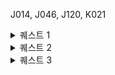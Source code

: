 J014, J046, J120, K021

<details>
<summary>퀘스트 1</summary>
   
# 하루 미션: 육각형 성장 퀘스트 - 하루 핵심 역량 집중 + 성장 확인

## 분석
- 개발자로 성장하기 위해서는 다양한 역량(Time Management, CS Knowledge, Condition Control, Design Skills, Implementation, Goal Achievement)이 균형 있게 발전해야 한다.
- 그러나 하루 동안 모든 역량을 고르게 올리는 것은 현실적으로 어렵다.  
- 따라서 **매일 하나의 핵심 역량에 집중하고**, 하루가 끝난 후 **그 역량이 실제로 성장했는지 확인**하는 루틴이 필요하다.

## 목적
- 매일 목표 역량을 명확하게 설정하여 **의식적 성장(Deliberate Practice)**을 실천한다.
- 하루 활동을 돌아보며 **객관적인 자기 피드백**을 습관화한다.
- 시각화(레이더 차트)를 통해 **성장의 변화를 눈으로 확인**한다.

## 퀘스트 수행 방법
1. **하루 시작 시 핵심 역량 선택**  
   - 6가지 항목 중 오늘 가장 집중하고 싶은 역량 1가지를 고른다.  
     예: `오늘은 CS Knowledge에 집중한다.`
2. **미션 진행하는 동안 집중 실천**  
   - 선택한 역량과 관련된 목표를 하루 동안 의식적으로 실천한다.
3. **하루 마무리 점검**  
   - 육각형 레이더 차트(1~5점)에 오늘의 각 역량 점수를 기록한다.
   - 특히 선택한 핵심 역량에 대해 **“실제 성장했는가?”**를 평가하고, 한줄 회고를 남긴다.

## 달성 기준
- **핵심 역량 1개를 선택하고 집중 실천 기록 완료**  
- **6가지 항목 모두 자기 점수 기록(1~5점)**  
- **한줄 회고 작성 (예: “CS 지식은 성장했지만 시간 관리가 부족했다.”)**    
  
## 기대 효과  
- 하루 단위로 **“성장 포인트”**를 명확히 인식할 수 있다.   
- **육각형 차트**를 활용하여 불균형한 역량을 객관적으로 파악하고 조정할 수 있다.   
- 개발자로서의 **핵심 역량을 게임처럼 키우는 재미와 동기부여**를 제공한다.   
- 꾸준한 루틴으로 **작은 성취가 누적되어 장기 성장**을 이끈다.


좋아! 아래는 "**그래프를 AI에게 보여주고 개선점 물어보기**" 퀘스트를 `분석 → 목적 → 수행 방법 → 달성 기준 → 기대 효과`로 구조화한 내용이야.

</details>

<details>
<summary>퀘스트 2</summary>

## 🎯 **퀘스트명: AI 피드백 기반 개선 퀘스트 - “그래프에게 묻다”**


### 🔍 **1. 분석**

* 육각형 그래프는 자기 회고 기반으로 생성된 **정량적 성장 지표**입니다.
* 그러나 점수를 보는 것만으로는 **구체적인 개선 방향**을 잡기 어려울 수 있음.
* AI는 회고 텍스트와 점수의 상관관계를 이해하고, **개인 맞춤 피드백**을 제공할 수 있는 도구입니다.


### 🎯 **2. 목적**

* 점수 기반 피드백을 AI로부터 받아 **구체적인 개선 방안과 다음 행동 목표**를 설정
* 낮은 점수에 대한 원인 분석과 **실행 가능한 전략 수립**
* **감정적 주관** 대신 **객관적 가이드를 제공**받아 성장 루틴을 강화


### 🛠️ **3. 퀘스트 수행 방법**

1. **회고 텍스트 + 육각형 그래프 점수표**를 GPT에게 입력
   (예시: `"오늘 회고는 이렇고, 점수는 다음과 같습니다. 어떻게 개선하면 좋을까요?"`)

2. GPT가 각 항목별로 분석하여 **개선 포인트와 실천 팁**을 제안
   (예시: `⏰ 시간 관리: 너무 많은 목표 설정 → 작은 단위로 쪼개기 추천`)

3. 제안 중 마음에 드는 **1\~2개 액션을 선택**하여 **내일 적용 계획 수립**

4. 다음날 회고에 **실행 여부 및 효과** 기록


### 🎯 **4. 달성 기준**

* 육각형 그래프 및 회고를 기반으로 GPT에게 피드백을 요청
* AI 피드백 중 1개 이상을 **명시적으로 적용**
* 다음날 회고에 적용 결과 또는 변화를 **텍스트로 남김**


### ✨ **5. 기대 효과**

* 육각형 그래프의 수치가 **단순 결과가 아닌 개선의 출발점**이 됨
* 반복적으로 AI 피드백을 반영함으로써 **맞춤형 성장 루틴 정착**
* 점수와 회고의 연결성을 높여 **정성적 회고 → 실천 → 정량 개선**이라는 선순환 구축
* 팀원에게도 추천 가능 → **함께 성장하는 문화 촉진**

</details>

<details>
<summary>퀘스트 3</summary>

# 하루 미션: 코드 로그 기반 육각형 성장 분석 퀘스트

## 분석
- 개발자의 하루는 여러 역량(Time Management, CS Knowledge, Condition Control, Design Skills, Implementation, Goal Achievement)의 조합으로 구성된다.
- 이 역량들이 언제, 얼마나 발휘되었는지는 gist 등의 코드 푸시 기록을 통해 일정 부분 정량적으로 추적 가능하다.
- 따라서 하루 동안의 gist push 로그를 수집/분석하여 각 시간대의 활동 역량을 평가하고, 가장 집중이 잘 된 시간대를 도출해보는 퀘스트가 유용하다.

## 목적
- 코드 기록 기반의 역량 추적으로 객관적인 피드백 확보
- 시간대별 집중도를 파악하여 자신의 최적 작업 시간대 인식
- 반복 학습과 분석을 통해 의식적 성장(Deliberate Practice) 루틴 완성

## 퀘스트 수행 방법
1. Gist 작업 로그 수집
- 하루 동안 gist에 push한 기록 시간(Push Timestamp)들을 수집한다.
- 각 push마다 내용(또는 파일명, 커밋 메시지 등)을 간략히 요약한다.
  
2. 6가지 역량으로 분류
각 푸시 기록을 아래 6개 항목 중 가장 적절한 역량에 매핑한다:
- Time Management: 계획적 작업, 일정 관리, 루틴 실천 등
- CS Knowledge: 알고리즘, 시스템, 네트워크 등 이론 기반 학습
- Condition Control: 휴식, 체력, 멘탈 관리, 리듬 조절 등
- Design Skills: UI/UX, 코드 아키텍처, 설계 개선 등
- Implementation: 실제 기능 구현, 코드 작성, 디버깅 등
- Goal Achievement: 특정 목표 달성, 마일스톤 완수 등
  
3. 시간대별 분석 및 시각화
- 시간대를 06~09, 09~12, 12~15, 15~18, 18~21, 21~24 등으로 나눈다.
- 각 시간대에 기록된 역량별 push 횟수를 분석한다.
- **육각형 차트(1~5점)**로 각 역량의 상대적 집중도를 시각화한다.
  
4. 집중 시간대 도출
- 푸시 활동이 가장 집중된 시간대를 추출하고, 어떤 역량이 강하게 작동했는지 파악한다.

5. 한줄 회고 작성
- 분석 결과를 바탕으로 하루를 돌아보고 한줄 회고 작성
예: “Implementation이 오후에 몰렸고 집중도 최고. 내일은 CS 기반 설계에 오전 시간을 써보자.”

## 달성 기준
- gist 로그 기반으로 역량별 활동 시점 기록
- 시간대별 집중도 정량 분석
- 육각형 성장 차트 시각화
- 한줄 회고 작성

## 기대 효과
- 객관적인 로그 기반 피드백 루틴 구축
- 역량별/시간대별 생산성 인사이트 확보
- 장기적으로 자신의 리듬과 강점을 활용한 최적화 루틴 개발
- 개발 성장을 데이터 기반 RPG처럼 게임화

</detailse>
